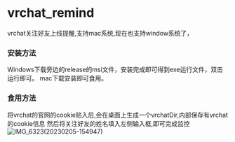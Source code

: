 # vrchat_remind
vrchat关注好友上线提醒,支持mac系统,现在也支持window系统了，
### 安装方法
Windows下载旁边的release的msi文件，安装完成即可得到exe运行文件，双击运行即可。
mac下载安装即可食用。
### 食用方法
将vrchat的官网的cookie贴入后,会在桌面上生成一个vrchatDir,内部保存有vrchat的cookie信息
然后将关注好友的姓名填入左侧输入框,即可完成监控
![IMG_6323(20230205-154947)](https://user-images.githubusercontent.com/29811304/216807813-0a0704e5-e909-4c9d-acb7-a35eafcac941.JPG)
